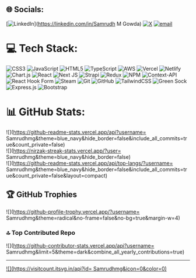 
## 🌐 Socials:
[![LinkedIn](https://img.shields.io/badge/LinkedIn-%230077B5.svg?logo=linkedin&logoColor=white)](https://linkedin.com/in/Samrudh M Gowda) [![X](https://img.shields.io/badge/X-black.svg?logo=X&logoColor=white)](https://x.com/@Samrudh_gowda_) [![email](https://img.shields.io/badge/Email-D14836?logo=gmail&logoColor=white)](mailto:samrudhmgowda61@gmail.com) 

# 💻 Tech Stack:
![CSS3](https://img.shields.io/badge/css3-%231572B6.svg?style=plastic&logo=css3&logoColor=white) ![JavaScript](https://img.shields.io/badge/javascript-%23323330.svg?style=plastic&logo=javascript&logoColor=%23F7DF1E) ![HTML5](https://img.shields.io/badge/html5-%23E34F26.svg?style=plastic&logo=html5&logoColor=white) ![TypeScript](https://img.shields.io/badge/typescript-%23007ACC.svg?style=plastic&logo=typescript&logoColor=white) ![AWS](https://img.shields.io/badge/AWS-%23FF9900.svg?style=plastic&logo=amazon-aws&logoColor=white) ![Vercel](https://img.shields.io/badge/vercel-%23000000.svg?style=plastic&logo=vercel&logoColor=white) ![Netlify](https://img.shields.io/badge/netlify-%23000000.svg?style=plastic&logo=netlify&logoColor=#00C7B7) ![Chart.js](https://img.shields.io/badge/chart.js-F5788D.svg?style=plastic&logo=chart.js&logoColor=white) ![React](https://img.shields.io/badge/react-%2320232a.svg?style=plastic&logo=react&logoColor=%2361DAFB) ![Next JS](https://img.shields.io/badge/Next-black?style=plastic&logo=next.js&logoColor=white) ![Strapi](https://img.shields.io/badge/strapi-%232E7EEA.svg?style=plastic&logo=strapi&logoColor=white) ![Redux](https://img.shields.io/badge/redux-%23593d88.svg?style=plastic&logo=redux&logoColor=white) ![NPM](https://img.shields.io/badge/NPM-%23CB3837.svg?style=plastic&logo=npm&logoColor=white) ![Context-API](https://img.shields.io/badge/Context--Api-000000?style=plastic&logo=react) ![React Hook Form](https://img.shields.io/badge/React%20Hook%20Form-%23EC5990.svg?style=plastic&logo=reacthookform&logoColor=white) ![Steam](https://img.shields.io/badge/steam-%23000000.svg?style=plastic&logo=steam&logoColor=white) ![Git](https://img.shields.io/badge/git-%23F05033.svg?style=plastic&logo=git&logoColor=white) ![GitHub](https://img.shields.io/badge/github-%23121011.svg?style=plastic&logo=github&logoColor=white) ![TailwindCSS](https://img.shields.io/badge/tailwindcss-%2338B2AC.svg?style=plastic&logo=tailwind-css&logoColor=white) ![Green Sock](https://img.shields.io/badge/green%20sock-88CE02?style=plastic&logo=greensock&logoColor=white) ![Express.js](https://img.shields.io/badge/express.js-%23404d59.svg?style=plastic&logo=express&logoColor=%2361DAFB) ![Bootstrap](https://img.shields.io/badge/bootstrap-%238511FA.svg?style=plastic&logo=bootstrap&logoColor=white)
# 📊 GitHub Stats:
![](https://github-readme-stats.vercel.app/api?username= Samrudhmg&theme=blue_navy&hide_border=false&include_all_commits=true&count_private=false)<br/>
![](https://nirzak-streak-stats.vercel.app/?user= Samrudhmg&theme=blue_navy&hide_border=false)<br/>
![](https://github-readme-stats.vercel.app/api/top-langs/?username= Samrudhmg&theme=blue_navy&hide_border=false&include_all_commits=true&count_private=false&layout=compact)

## 🏆 GitHub Trophies
![](https://github-profile-trophy.vercel.app/?username= Samrudhmg&theme=radical&no-frame=false&no-bg=true&margin-w=4)

### 🔝 Top Contributed Repo
![](https://github-contributor-stats.vercel.app/api?username= Samrudhmg&limit=5&theme=dark&combine_all_yearly_contributions=true)

---
[![](https://visitcount.itsvg.in/api?id= Samrudhmg&icon=0&color=0)](https://visitcount.itsvg.in)

<!-- Proudly created with GPRM ( https://gprm.itsvg.in ) -->
